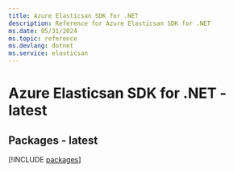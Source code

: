 ```yaml
---
title: Azure Elasticsan SDK for .NET
description: Reference for Azure Elasticsan SDK for .NET
ms.date: 05/31/2024
ms.topic: reference
ms.devlang: dotnet
ms.service: elasticsan
---
```

# Azure Elasticsan SDK for .NET - latest
## Packages - latest
[!INCLUDE [packages](elasticsan-index.md)]